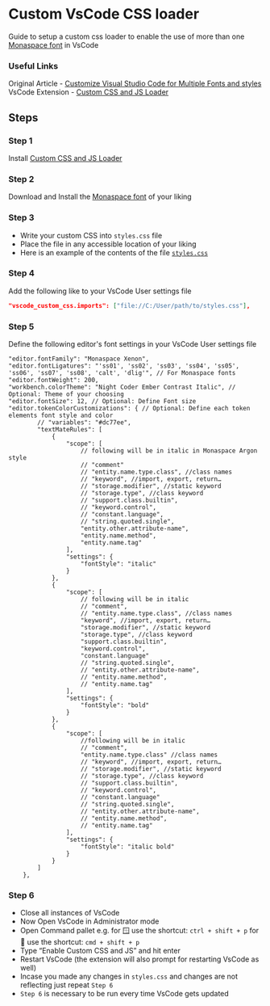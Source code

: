 # Custom VsCode CSS loader

Guide to setup a custom css loader to enable the use of more than one [Monaspace font][1] in VsCode

### Useful Links

Original Article - [Customize Visual Studio Code for Multiple Fonts and styles](https://razvanpredescu.medium.com/customize-visual-studio-code-for-multiple-fonts-and-styles-96f83562af58)  
VsCode Extension - [Custom CSS and JS Loader][2]

## Steps

### Step 1

Install [Custom CSS and JS Loader][2]

### Step 2

Download and Install the [Monaspace font][1] of your liking

### Step 3

-   Write your custom CSS into `styles.css` file
-   Place the file in any accessible location of your liking
-   Here is an example of the contents of the file [`styles.css`](styles.css)

### Step 4

Add the following like to your VsCode User settings file

```json
"vscode_custom_css.imports": ["file://C:/User/path/to/styles.css"],

```

### Step 5

Define the following editor's font settings in your VsCode User settings file

```jsonc
"editor.fontFamily": "Monaspace Xenon",
"editor.fontLigatures": "'ss01', 'ss02', 'ss03', 'ss04', 'ss05', 'ss06', 'ss07', 'ss08', 'calt', 'dlig'", // For Monaspace fonts
"editor.fontWeight": 200,
"workbench.colorTheme": "Night Coder Ember Contrast Italic", // Optional: Theme of your choosing
"editor.fontSize": 12, // Optional: Define Font size
"editor.tokenColorCustomizations": { // Optional: Define each token elements font style and color
		// "variables": "#dc77ee",
		"textMateRules": [
			{
				"scope": [
					// following will be in italic in Monaspace Argon style
					// "comment"
					// "entity.name.type.class", //class names
					// "keyword", //import, export, return…
					// "storage.modifier", //static keyword
					// "storage.type", //class keyword
					// "support.class.builtin",
					// "keyword.control",
					// "constant.language",
					// "string.quoted.single",
					"entity.other.attribute-name",
					"entity.name.method",
					"entity.name.tag"
				],
				"settings": {
					"fontStyle": "italic"
				}
			},
			{
				"scope": [
					// following will be in italic
					// "comment",
					// "entity.name.type.class", //class names
					"keyword", //import, export, return…
					"storage.modifier", //static keyword
					"storage.type", //class keyword
					"support.class.builtin",
					"keyword.control",
					"constant.language"
					// "string.quoted.single",
					// "entity.other.attribute-name",
					// "entity.name.method",
					// "entity.name.tag"
				],
				"settings": {
					"fontStyle": "bold"
				}
			},
			{
				"scope": [
					//following will be in italic
					// "comment",
					"entity.name.type.class" //class names
					// "keyword", //import, export, return…
					// "storage.modifier", //static keyword
					// "storage.type", //class keyword
					// "support.class.builtin",
					// "keyword.control",
					// "constant.language"
					// "string.quoted.single",
					// "entity.other.attribute-name",
					// "entity.name.method",
					// "entity.name.tag"
				],
				"settings": {
					"fontStyle": "italic bold"
				}
			}
		]
	},

```

### Step 6

-   Close all instances of VsCode
-   Now Open VsCode in Administrator mode
-   Open Command pallet e.g. for 🪟 use the shortcut: `ctrl + shift + p` for 🍎 use the shortcut: `cmd + shift + p`
-   Type “Enable Custom CSS and JS” and hit enter
-   Restart VsCode (the extension will also prompt for restarting VsCode as well)
-   Incase you made any changes in `styles.css` and changes are not reflecting just repeat `Step 6`
-   `Step 6` is necessary to be run every time VsCode gets updated

[1]: https://github.com/githubnext/monaspace#monaspace
[2]: https://marketplace.visualstudio.com/items?itemName=be5invis.vscode-custom-css
